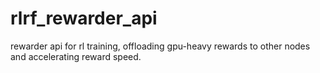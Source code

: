 # rlrf_rewarder_api
rewarder api for rl training, offloading gpu-heavy rewards to other nodes and accelerating reward speed.
